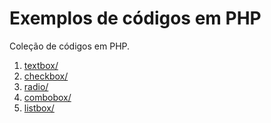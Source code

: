 Exemplos de códigos em PHP
===

Coleção de códigos em PHP.

1. [textbox/](textbox/)
2. [checkbox/](checkbox/)
3. [radio/](radio/)
4. [combobox/](combobox/)
5. [listbox/](listbox/)
